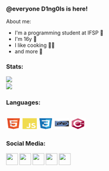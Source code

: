 ### @everyone D1ng0ls is here!

About me:

- I'm a programming student at IFSP 🏫
- I'm 16y 👶
- I like cooking 👨‍🍳
- and more 🤔


### Stats:
<div>
  <img height="180em" src="https://github-readme-stats.vercel.app/api?username=D1ng0ls&show_icons=true&theme=dark&include_all_commits=true&count_private=true"/><br>
  <img height="180em" src="https://github-readme-stats.vercel.app/api/top-langs/?username=D1ng0ls&layout=compact&langs_count=16&theme=dark"/>
</div>

### Languages:
<div style="display: inline_block"><br>
  <img align="center" height="30" width="40" src="https://raw.githubusercontent.com/devicons/devicon/master/icons/html5/html5-original.svg">
  <img align="center" height="30" width="40" src="https://raw.githubusercontent.com/devicons/devicon/master/icons/javascript/javascript-plain.svg">
  <img align="center" height="30" width="40" src="https://raw.githubusercontent.com/devicons/devicon/master/icons/css3/css3-original.svg">
  <img align="center" height="30" width="40" src="https://raw.githubusercontent.com/devicons/devicon/master/icons/php/php-original.svg">
  <img align="center" height="30" width="40" src="https://raw.githubusercontent.com/devicons/devicon/master/icons/cplusplus/cplusplus-original.svg">
</div>

##
### Social Media:
<div>
  <a href="https://twitter.com/D1ng0ls" target="_blank"><img height="32" width="32" src="https://cdn-icons.flaticon.com/png/512/4494/premium/4494477.png?token=exp=1651455433~hmac=41c0632c8b1c46c58f93eb6b3bf28e24" target="_blank"></a>
  <a href="https://instagram.com/D1ng0ls" target="_blank"><img height="32" width="32" src="https://cdn-icons.flaticon.com/png/512/4494/premium/4494488.png?token=exp=1651455048~hmac=bd4a54c51ea7d63898873c9337908af8" target="_blank"></a>
  <a href="https://www.youtube.com/D1ng0ls" target="_blank"><img height="32" width="32" src="https://cdn-icons.flaticon.com/png/512/4494/premium/4494485.png?token=exp=1651455220~hmac=a2dbbb2ff96ef7eb92f54b2b592ca046" target="_blank"></a>
 	<a href="https://www.twitch.tv/D1ng0ls" target="_blank"><img height="32" width="32" src="https://cdn-icons.flaticon.com/png/512/4494/premium/4494567.png?token=exp=1651455244~hmac=35baf3e683b12599d0bf5342051250e3" target="_blank"></a>
  <a href="https://www.reddit.com/user/D1ng0ls" target="_blank"><img height="32" width="32" src="https://cdn-icons.flaticon.com/png/512/4494/premium/4494500.png?token=exp=1651455317~hmac=1d3583806f5357d71667130743928b2a" target="_blank"></a>
</div>
